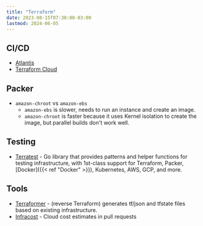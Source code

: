 ```yaml
---
title: "Terraform"
date: 2023-08-15T07:30:00-03:00
lastmod: 2024-06-05
---
```

## CI/CD
- [Atlantis](https://www.runatlantis.io/)
- [Terraform Cloud](https://cloud.hashicorp.com/products/terraform)


## Packer
- `amazon-chroot` vs `amazon-ebs`
    - `amazon-ebs` is slower, needs to run an instance and create an image.
    - `amazon-chroot` is faster because it uses Kernel isolation to create the image, but parallel builds don't work well.

## Testing
- [Terratest](https://terratest.gruntwork.io/) - Go library that provides patterns and helper functions for testing infrastructure, with 1st-class support for Terraform, Packer, [Docker]({{< ref "Docker" >}}), Kubernetes, AWS, GCP, and more.

## Tools
- [Terraformer](https://github.com/GoogleCloudPlatform/terraformer) - (reverse Terraform) generates tf/json and tfstate files based on existing infrastructure.
- [Infracost](https://github.com/infracost/infracost) - Cloud cost estimates in pull requests